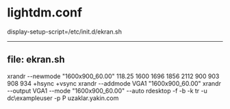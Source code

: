 # lightdm.conf
display-setup-script=/etc/init.d/ekran.sh

---
file: ekran.sh
---
xrandr --newmode "1600x900_60.00"  118.25  1600 1696 1856 2112  900 903 908 934 +hsync +vsync
xrandr --addmode VGA1 "1600x900_60.00"
xrandr --output VGA1 --mode "1600x900_60.00" --auto
rdesktop -f -b -k tr -u dc\exampleuser -p P  uzaklar.yakin.com
